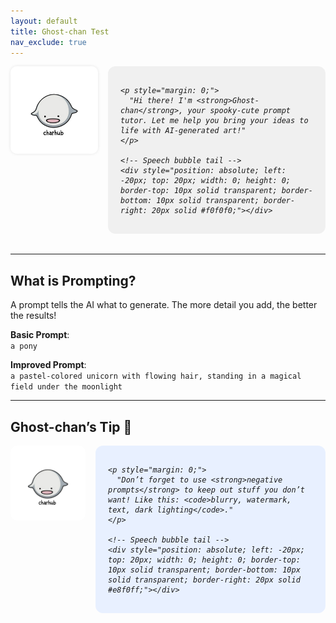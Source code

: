 ```yaml
---
layout: default
title: Ghost-chan Test
nav_exclude: true
---
```


<!-- Ghost-chan with speech bubble -->
<div style="display: flex; align-items: flex-start; gap: 1rem; margin-bottom: 2rem;">

  <!-- Character image -->
  <img src="/assets/ghostchan.png" alt="Ghost-chan" style="width: 140px; border-radius: 10px; box-shadow: 0 0 5px rgba(0,0,0,0.1);" />

  <!-- Speech bubble -->
  <div style="position: relative; background-color: #f0f0f0; padding: 1rem 1.25rem; border-radius: 12px; max-width: 600px; font-style: italic;">

    <p style="margin: 0;">
      "Hi there! I'm <strong>Ghost-chan</strong>, your spooky-cute prompt tutor. Let me help you bring your ideas to life with AI-generated art!"
    </p>

    <!-- Speech bubble tail -->
    <div style="position: absolute; left: -20px; top: 20px; width: 0; height: 0; border-top: 10px solid transparent; border-bottom: 10px solid transparent; border-right: 20px solid #f0f0f0;"></div>

  </div>
</div>

---

## What is Prompting?

A prompt tells the AI what to generate. The more detail you add, the better the results!

**Basic Prompt**:  
`a pony`

**Improved Prompt**:  
`a pastel-colored unicorn with flowing hair, standing in a magical field under the moonlight`

---

## Ghost-chan’s Tip 👻

<div style="display: flex; align-items: flex-start; gap: 1rem; margin-top: 1rem;">

  <img src="/assets/ghostchan.png" alt="Ghost-chan" style="width: 120px; border-radius: 10px;" />

  <div style="position: relative; background-color: #e8f0ff; padding: 1rem 1.25rem; border-radius: 12px; max-width: 600px; font-style: italic;">

    <p style="margin: 0;">
      "Don’t forget to use <strong>negative prompts</strong> to keep out stuff you don’t want! Like this: <code>blurry, watermark, text, dark lighting</code>."
    </p>

    <!-- Speech bubble tail -->
    <div style="position: absolute; left: -20px; top: 20px; width: 0; height: 0; border-top: 10px solid transparent; border-bottom: 10px solid transparent; border-right: 20px solid #e8f0ff;"></div>

  </div>
</div>
